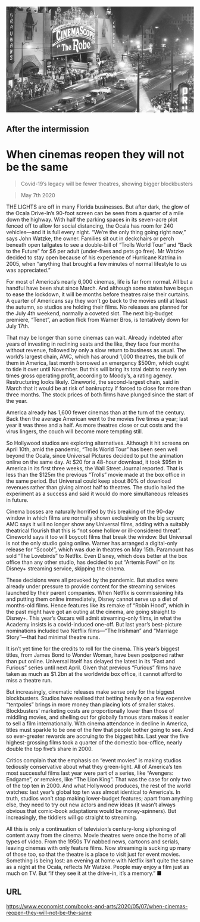 ![](./images/20200509_BKP007_0.jpg)

## After the intermission

# When cinemas reopen they will not be the same

> Covid-19’s legacy will be fewer theatres, showing bigger blockbusters

> May 7th 2020

THE LIGHTS are off in many Florida businesses. But after dark, the glow of the Ocala Drive-In’s 90-foot screen can be seen from a quarter of a mile down the highway. With half the parking spaces in its seven-acre plot fenced off to allow for social distancing, the Ocala has room for 240 vehicles—and it is full every night. “We’re the only thing going right now,” says John Watzke, the owner. Families sit out in deckchairs or perch beneath open tailgates to see a double-bill of “Trolls World Tour” and “Back to the Future” for $6 per adult (under-fives and pets go free). Mr Watzke decided to stay open because of his experience of Hurricane Katrina in 2005, when “anything that brought a few minutes of normal lifestyle to us was appreciated.”

For most of America’s nearly 6,000 cinemas, life is far from normal. All but a handful have been shut since March. And although some states have begun to ease the lockdown, it will be months before theatres raise their curtains. A quarter of Americans say they won’t go back to the movies until at least the autumn, so studios are holding their films. No releases are planned for the July 4th weekend, normally a coveted slot. The next big-budget premiere, “Tenet”, an action flick from Warner Bros, is tentatively down for July 17th.

That may be longer than some cinemas can wait. Already indebted after years of investing in reclining seats and the like, they face four months without revenue, followed by only a slow return to business as usual. The world’s largest chain, AMC, which has around 1,000 theatres, the bulk of them in America, last month borrowed an emergency $500m, which ought to tide it over until November. But this will bring its total debt to nearly ten times gross operating profit, according to Moody’s, a rating agency. Restructuring looks likely. Cineworld, the second-largest chain, said in March that it would be at risk of bankruptcy if forced to close for more than three months. The stock prices of both firms have plunged since the start of the year.

America already has 1,600 fewer cinemas than at the turn of the century. Back then the average American went to the movies five times a year; last year it was three and a half. As more theatres close or cut costs and the virus lingers, the couch will become more tempting still.

So Hollywood studios are exploring alternatives. Although it hit screens on April 10th, amid the pandemic, “Trolls World Tour” has been seen well beyond the Ocala, since Universal Pictures decided to put the animation online on the same day. At $20 for a 48-hour download, it took $95m in America in its first three weeks, the Wall Street Journal reported. That is less than the $125m the previous “Trolls” movie made at the box office in the same period. But Universal could keep about 80% of download revenues rather than giving almost half to theatres. The studio hailed the experiment as a success and said it would do more simultaneous releases in future.

Cinema bosses are naturally horrified by this breaking of the 90-day window in which films are normally shown exclusively on the big screen; AMC says it will no longer show any Universal films, adding with a suitably theatrical flourish that this is “not some hollow or ill-considered threat”. Cineworld says it too will boycott films that break the window. But Universal is not the only studio going online. Warner has arranged a digital-only release for “Scoob!”, which was due in theatres on May 15th. Paramount has sold “The Lovebirds” to Netflix. Even Disney, which does better at the box office than any other studio, has decided to put “Artemis Fowl” on its Disney+ streaming service, skipping the cinema.

These decisions were all provoked by the pandemic. But studios were already under pressure to provide content for the streaming services launched by their parent companies. When Netflix is commissioning hits and putting them online immediately, Disney cannot serve up a diet of months-old films. Hence features like its remake of “Robin Hood”, which in the past might have got an outing at the cinema, are going straight to Disney+. This year’s Oscars will admit streaming-only films, in what the Academy insists is a covid-induced one-off. But last year’s best-picture nominations included two Netflix films—“The Irishman” and “Marriage Story”—that had minimal theatre runs.

It isn’t yet time for the credits to roll for the cinema. This year’s biggest titles, from James Bond to Wonder Woman, have been postponed rather than put online. Universal itself has delayed the latest in its “Fast and Furious” series until next April. Given that previous “Furious” films have taken as much as $1.2bn at the worldwide box office, it cannot afford to miss a theatre run.

But increasingly, cinematic releases make sense only for the biggest blockbusters. Studios have realised that betting heavily on a few expensive “tentpoles” brings in more money than placing lots of smaller stakes. Blockbusters’ marketing costs are proportionally lower than those of middling movies, and shelling out for globally famous stars makes it easier to sell a film internationally. With cinema attendance in decline in America, titles must sparkle to be one of the few that people bother going to see. And so ever-greater rewards are accruing to the biggest hits. Last year the five highest-grossing films took a quarter of the domestic box-office, nearly double the top five’s share in 2000.

Critics complain that the emphasis on “event movies” is making studios tediously conservative about what they green-light. All of America’s ten most successful films last year were part of a series, like “Avengers: Endgame”, or remakes, like “The Lion King”. That was the case for only two of the top ten in 2000. And what Hollywood produces, the rest of the world watches: last year’s global top ten was almost identical to America’s. In truth, studios won’t stop making lower-budget features; apart from anything else, they need to try out new actors and new ideas (it wasn’t always obvious that comic-book adaptations would be money-spinners). But increasingly, the tiddlers will go straight to streaming.

All this is only a continuation of television’s century-long siphoning of content away from the cinema. Movie theatres were once the home of all types of video. From the 1950s TV nabbed news, cartoons and serials, leaving cinemas with only feature films. Now streaming is sucking up many of those too, so that the theatre is a place to visit just for event movies. Something is being lost: an evening at home with Netflix isn’t quite the same as a night at the Ocala, reflects Mr Watzke. People may enjoy a film just as much on TV. But “if they see it at the drive-in, it’s a memory.” ■

## URL

https://www.economist.com/books-and-arts/2020/05/07/when-cinemas-reopen-they-will-not-be-the-same
